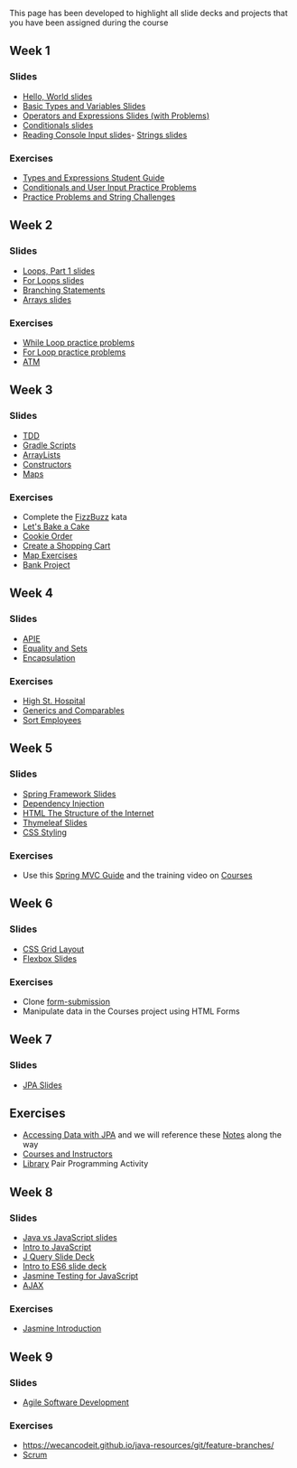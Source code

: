 This page has been developed to highlight all slide decks and projects that you have been assigned during the course

## Week 1
### Slides
- [Hello, World slides](https://wecancodeit.github.io/java-slides/fundamentals/hello-world/)
- [Basic Types and Variables Slides](https://wecancodeit.github.io/java-slides/fundamentals/basic-types-and-variables/)
- [Operators and Expressions Slides (with Problems)](https://wecancodeit.github.io/java-slides/fundamentals/operators-and-expressions/)
- [Conditionals slides](https://wecancodeit.github.io/java-slides/fundamentals/conditionals/)
- [Reading Console Input slides](https://wecancodeit.github.io/java-slides/fundamentals/reading-console-input/)- [Strings slides](https://wecancodeit.github.io/java-slides/fundamentals/strings/)

### Exercises
- [Types and Expressions Student Guide](./week1/types-and-expressions.md)
- [Conditionals and User Input Practice Problems](./week1/practice-problems.md)
- [Practice Problems and String Challenges](./week1/strings.md)


## Week 2
### Slides
- [Loops, Part 1 slides](https://wecancodeit.github.io/java-slides/fundamentals/loops-01/)
- [For Loops slides](https://wecancodeit.github.io/java-slides/fundamentals/for-loops/)
- [Branching Statements](https://wecancodeit.github.io/java-slides/fundamentals/branching-statements/)
- [Arrays slides](https://wecancodeit.github.io/java-slides/fundamentals/arrays/)

### Exercises
- [While Loop practice problems](./week2/while-loop-practice.md)
- [For Loop practice problems](./week2/for-loop-practice.md)
- [ATM](./exercises/atm.md)


## Week 3
### Slides
- [TDD](https://wecancodeit.github.io/java-slides/testing/tdd-intro/#/)
- [Gradle Scripts](https://github.com/WeCanCodeIT/gradle-scripts)
- [ArrayLists](https://wecancodeit.github.io/java-slides/objects/arraylists/)
- [Constructors](https://wecancodeit.github.io/java-slides/objects/constructors/)
- [Maps](https://wecancodeit.github.io/java-slides/objects/maps/)

### Exercises
- Complete the [FizzBuzz](./week3/fizz-buzz.md) kata
- [Let's Bake a Cake](./week3/arrayList-exercises.md) 
- [Cookie Order](./exercises/cookie-orders.md)
- [Create a Shopping Cart](./exercises/shopping-cart.md)
- [Map Exercises](./week3/map-exercises.md)
- [Bank Project](./exercises/bank-teller.md)


## Week 4
### Slides
- [APIE](https://wecancodeit.github.io/java-slides/objects/a-pie/)
- [Equality and Sets](https://wecancodeit.github.io/java-slides/objects/equality-and-sets/)
- [Encapsulation](https://wecancodeit.github.io/java-slides/objects/encapsulation/)

### Exercises
- [High St. Hospital](./exercises/hospital-project.md)
- [Generics and Comparables](./week4/generics-and-comparable.md)
- [Sort Employees](./week4/comparing-employees.md)


## Week 5
### Slides
- [Spring Framework Slides](https://wecancodeit.github.io/java-slides/spring/spring-boot/)
- [Dependency Injection](https://wecancodeit.github.io/java-slides/objects/dependency-injection/)
- [HTML The Structure of the Internet](https://wecancodeit.github.io/java-slides/frontend/html/#/)
- [Thymeleaf Slides](https://wecancodeit.github.io/java-slides/web/thymeleaf/)
- [CSS Styling](https://wecancodeit.github.io/java-slides/frontend/css-styling/#/)

### Exercises
- Use this [Spring MVC Guide](./week5/spring-mvc-intro.md) and the training video on [Courses](https://www.youtube.com/watch?v=YcgtStRstgw)

## Week 6
### Slides
- [CSS Grid Layout](https://wecancodeit.github.io/java-slides/frontend/css-grid/#/)
- [Flexbox Slides](https://wecancodeit.github.io/java-slides/frontend/css-flexbox/#/)


### Exercises
- Clone [form-submission](https://github.com/AlanKostrick/form-submission)
- Manipulate data in the Courses project using HTML Forms

## Week 7
### Slides
- [JPA Slides](https://wecancodeit.github.io/java-slides/data/jpa/)

## Exercises
- [Accessing Data with JPA](https://wecancodeit.github.io/java-resources/spring/getting-started-guides/accessing-data-with-jpa/) and we will reference these [Notes](./week7/JPA-getting-started-guide.md) along the way
- [Courses and Instructors](./exercises/courses-with-instructors.md)
- [Library](./exercises/library.md) Pair Programming Activity


## Week 8 
### Slides
- [Java vs JavaScript slides](https://wecancodeit.github.io/java-slides/web/java-vs-javascript/)
- [Intro to JavaScript](https://wecancodeit.github.io/java-slides/frontend/javascript/#/)
- [J Query Slide Deck](https://wecancodeit.github.io/java-slides/frontend/jquery/#/)
- [Intro to ES6 slide deck](https://wecancodeit.github.io/java-slides/frontend/es2015/#/)
- [Jasmine Testing for JavaScript](https://wecancodeit.github.io/java-slides/frontend/javascript-testing/#/)
- [AJAX](https://wecancodeit.github.io/java-slides/frontend/ajax/#/)


### Exercises
- [Jasmine Introduction](https://jasmine.github.io/2.0/introduction.html)


## Week 9
### Slides
- [Agile Software Development](https://wecancodeit.github.io/java-slides/agile/intro/#/)


### Exercises
- https://wecancodeit.github.io/java-resources/git/feature-branches/
- [Scrum](https://www.youtube.com/watch?v=D8vT7G0WATM)

